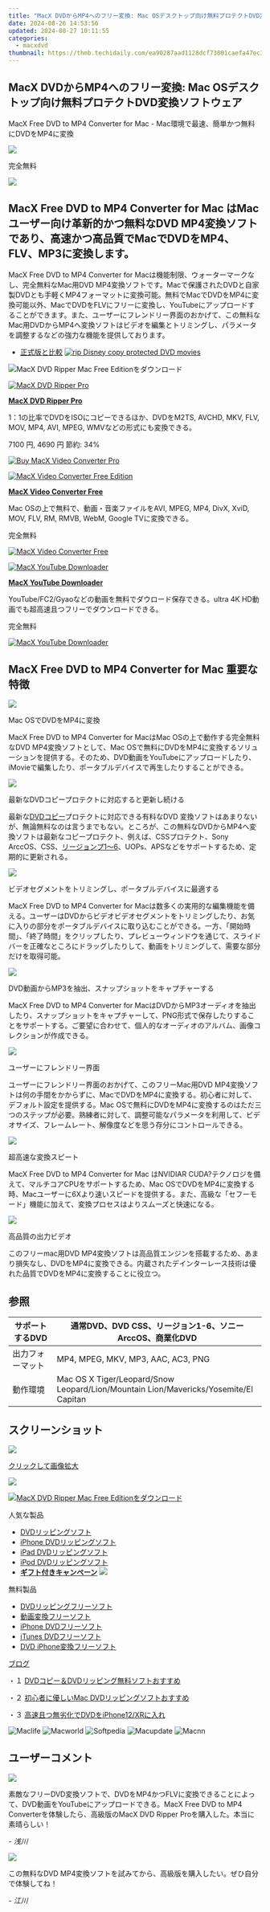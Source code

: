 ```yaml
---
title: "MacX DVDからMP4へのフリー変換: Mac OSデスクトップ向け無料プロテクトDVD変換ソフトウェア"
date: 2024-08-26 14:53:56
updated: 2024-08-27 10:11:55
categories:
  - macxdvd
thumbnail: https://thmb.techidaily.com/ea90287aad1128dcf73001caefa47ec3f1c16bb10f0ed6607a3b7c4f98575dff.jpg
---
```


## MacX DVDからMP4へのフリー変換: Mac OSデスクトップ向け無料プロテクトDVD変換ソフトウェア

MacX Free DVD to MP4 Converter for Mac \- Mac環境で最速、簡単かつ無料にDVDをMP4に変換 

![](https://www.macxdvd.com/dvd-to-mp4-converter-for-mac-free/../face/dvd-mp4-c-mac.jpg) 

完全無料

![](https://www.macxdvd.com/dvd-to-mp4-converter-for-mac-free/../image-jp/flag.png) 

## **MacX Free DVD to MP4 Converter for Mac** はMacユーザー向け革新的かつ無料なDVD MP4変換ソフトであり、高速かつ高品質でMacでDVDをMP4、FLV、MP3に変換します。

MacX Free DVD to MP4 Converter for Macは機能制限、ウォーターマークなし、完全無料なMac用DVD MP4変換ソフトです。Macで保護されたDVDと自家製DVDとも手軽くMP4フォーマットに変換可能。無料でMacでDVDをMP4に変換可能以外、MacでDVDをFLVにフリーに変換し、YouTubeにアップロードすることができます。また、ユーザーにフレンドリー界面のおかげて、この無料なMac用DVDからMP4へ変換ソフトはビデオを編集とトリミングし、パラメータを調整するなどの強力な機能を提供しております。

* [正式版と比較](https://tools.techidaily.com/macxdvd/products/)
[![rip Disney copy protected DVD movies](https://www.macxdvd.com/dvd-to-mp4-converter-for-mac-free/../image/macxdvdpro-banner-mini.jpg)](https://www.macxdvd.com/dvd-to-mp4-converter-for-mac-free/../how-to-rip-disney-dvd-copy-protection.htm) 

![MacX DVD Ripper Mac Free Editionをダウンロード](https://www.macxdvd.com/dvd-to-mp4-converter-for-mac-free/../image-jp/bottom-download-big.jpg) 

[![MacX DVD Ripper Pro](https://www.macxdvd.com/dvd-to-mp4-converter-for-mac-free/../box-image/macx-ripper-box-left.jpg)](https://www.macxdvd.com/dvd-to-mp4-converter-for-mac-free/../mac-video-converter-pro/buy-jp.htm) 

**[MacX DVD Ripper Pro](https://tools.techidaily.com/macxdvd/products/)**

1：1の比率でDVDをISOにコピーできるほか、DVDをM2TS, AVCHD, MKV, FLV, MOV, MP4, AVI, MPEG, WMVなどの形式にも変換できる。

7100 円, 4690 円 節約: 34%

[![Buy MacX Video Converter Pro](https://www.macxdvd.com/dvd-to-mp4-converter-for-mac-free/../image-jp/bottom-buy2.jpg)](https://www.macxdvd.com/dvd-to-mp4-converter-for-mac-free/../mac-dvd-ripper-pro/buy-jp.htm) 

[![MacX Video Converter Free Edition](https://www.macxdvd.com/dvd-to-mp4-converter-for-mac-free/../box-image/free-converter-mini1.jpg)](https://www.macxdvd.com/dvd-to-mp4-converter-for-mac-free/../dvd-ripper-mac-free/index-jp.htm) 

**[MacX Video Converter Free](https://tools.techidaily.com/macxdvd/products/)**

Mac OSの上で無料で、動画・音楽ファイルをAVI, MPEG, MP4, DivX, XviD, MOV, FLV, RM, RMVB, WebM, Google TVに変換できる。

 完全無料 

[![MacX Video Converter Free](https://www.macxdvd.com/dvd-to-mp4-converter-for-mac-free/../image-jp/free-download.jpg)](https://www.macxdvd.com/dvd-to-mp4-converter-for-mac-free/../download/macx-video-converter-free-edition.dmg) 

[![MacX YouTube Downloader](https://www.macxdvd.com/dvd-to-mp4-converter-for-mac-free/../box-image/youtube-mini1.png)](https://tools.techidaily.com/macxdvd/products/)

**[MacX YouTube Downloader](https://tools.techidaily.com/macxdvd/products/)**

YouTube/FC2/Gyaoなどの動画を無料でダウロード保存できる。ultra 4K HD動画でも超高速且つフリーでダウンロードできる。

 完全無料 

[![MacX YouTube Downloader](https://www.macxdvd.com/dvd-to-mp4-converter-for-mac-free/../image-jp/free-download.jpg)](https://www.macxdvd.com/dvd-to-mp4-converter-for-mac-free/../download/macx-youtube-downloader-free.dmg) 

## MacX Free DVD to MP4 Converter for Mac 重要な特徴

![](https://www.macxdvd.com/dvd-to-mp4-converter-for-mac-free/image/1.jpg) 

Mac OSでDVDをMP4に変換

MacX Free DVD to MP4 Converter for MacはMac OSの上で動作する完全無料なDVD MP4変換ソフトとして、Mac OSで無料にDVDをMP4に変換するソリューションを提供する。そのため、DVD動画をYouTubeにアップロードしたり、iMovieで編集したり、ポータブルデバイスで再生したりすることができる。

![](https://www.macxdvd.com/dvd-to-mp4-converter-for-mac-free/image/2.jpg) 

最新なDVDコピープロテクトに対応すると更新し続ける

最新な[DVDコピー](https://tools.techidaily.com/macxdvd/products/)プロテクトに対応できる有料なDVD 変換ソフトはあまりないが、無論無料なのは言うまでもない。ところが、この無料なDVDからMP4へ変換ソフトは最新なコピープロテクト、例えば、CSSプロテクト、Sony ArccOS、CSS、[リージョンプ1～6](https://tools.techidaily.com/macxdvd/products/)、UOPs、APSなどをサポートするため、定期的に更新される。

![](https://www.macxdvd.com/dvd-to-mp4-converter-for-mac-free/image/3.jpg) 

ビデオセグメントをトリミングし、ポータブルデバイスに最適する

MacX Free DVD to MP4 Converter for Macは数多くの実用的な編集機能を備える。ユーザーはDVDからビデオビデオセグメントをトリミングしたり、お気に入りの部分をポータブルデバイスに取り込むことができる。一方、「開始時間」、「終了時間」をクリップしたり、プレビューウィンドウを通じて、スライドバーを正確なところにドラッグしたりして、動画をトリミングして、需要な部分だけを取得可能。

![](https://www.macxdvd.com/dvd-to-mp4-converter-for-mac-free/image/4.jpg) 

DVD動画からMP3を抽出、スナップショットをキャプチャーする

MacX Free DVD to MP4 Converter for MacはDVDからMP3オーディオを抽出したり、スナップショットをキャプチャーして、PNG形式で保存したりすることをサポートする。ご要望に合わせて、個人的なオーディオのアルバム、画像コレクションが作成できる。 

![](https://www.macxdvd.com/dvd-to-mp4-converter-for-mac-free/image/5.jpg) 

ユーザーにフレンドリー界面

ユーザーにフレンドリー界面のおかげて、このフリーMac用DVD MP4変換ソフトは何の手間をかからずに、MacでDVDをMP4に変換する。初心者に対して、デフォルト設定を提供する。Mac OSで無料にDVDをMP4に変換するのはただ三つのステップが必要。熟練者に対して、調整可能なパラメータを利用して、ビデオサイズ、フレームレート、解像度などを思う存分にコントロールできる。

![](https://www.macxdvd.com/dvd-to-mp4-converter-for-mac-free/image/6.jpg) 

超高速な変換スピート 

MacX Free DVD to MP4 Converter for Mac はNVIDIAR CUDA?テクノロジを備えて、マルチコアCPUをサポートするため、Mac OSでDVDをMP4に変換する時、Macユーザーに6Xより速いスピードを提供する。また、高級な「セフーモード」機能に加えて、変換プロセスはよりスムーズと快速になる。

![](https://www.macxdvd.com/dvd-to-mp4-converter-for-mac-free/image/7.jpg) 

高品質の出力ビデオ 

このフリーmac用DVD MP4変換ソフトは高品質エンジンを搭載するため、あまり損失なし、DVDをMP4に変換できる。内蔵されたデインターレース技術は優れた品質でDVDをMP4に変換することに役立つ。

## 参照

| サポートするDVD | 通常DVD、DVD CSS、リージョン1-6、ソニーArccOS、商業化DVD                                              |
| --------- | ------------------------------------------------------------------------------------ |
| 出力フォーマット  | MP4, MPEG, MKV, MP3, AAC, AC3, PNG                                                   |
| 動作環境      | Mac OS X Tiger/Leopard/Snow Leopard/Lion/Mountain Lion/Mavericks/Yosemite/El Capitan |

## スクリーンショット

![](https://www.macxdvd.com/dvd-to-mp4-converter-for-mac-free/image/screenshot-jp.jpg)

[クリックして画像拡大](https://tools.techidaily.com/macxdvd/products/)

![](https://www.macxdvd.com/dvd-to-mp4-converter-for-mac-free/image/screenshot02-jp.jpg) 

[![MacX DVD Ripper Mac Free Editionをダウンロード](https://www.macxdvd.com/dvd-to-mp4-converter-for-mac-free/../image-jp/bottom-download-big.jpg)](https://www.macxdvd.com/download/macx-free-dvd-to-mp4-converter-for-mac.dmg)

人気な製品

* [DVDリッピングソフト](https://tools.techidaily.com/macxdvd/products/)
* [iPhone DVDリッピングソフト](https://tools.techidaily.com/macxdvd/products/)
* [iPad DVDリッピングソフト](https://tools.techidaily.com/macxdvd/products/)
* [iPod DVDリッピングソフト](https://tools.techidaily.com/macxdvd/products/)
* [**ギフト付きキャンペーン**](https://tools.techidaily.com/macxdvd/products/) ![](https://www.macxdvd.com/dvd-to-mp4-converter-for-mac-free/../blog/new-fourteen/hot.gif)

無料製品

* [DVDリッピングフリーソフト](https://tools.techidaily.com/macxdvd/products/)
* [動画変換フリーソフト](https://tools.techidaily.com/macxdvd/products/)
* [iPhone DVDフリーソフト](https://tools.techidaily.com/macxdvd/products/)
* [iTunes DVDフリーソフト](https://tools.techidaily.com/macxdvd/products/)
* [DVD iPhone変換フリーソフト](https://tools.techidaily.com/macxdvd/products/)

[ブログ](https://tools.techidaily.com/macxdvd/products/)

・１ [DVDコピー＆DVDリッピング無料ソフトおすすめ](https://tools.techidaily.com/macxdvd/products/)

・２ [初心者に優しいMac DVDリッピングソフトおすすめ](https://tools.techidaily.com/macxdvd/products/)

・３ [高速且つ無劣化でDVDをiPhone12/XRに入れ](https://tools.techidaily.com/macxdvd/products/)

![Maclife](https://www.macxdvd.com/dvd-to-mp4-converter-for-mac-free/../i-pic/maclife.gif) ![Macworld](https://www.macxdvd.com/dvd-to-mp4-converter-for-mac-free/../i-pic/macworld.gif) ![Softpedia](https://www.macxdvd.com/dvd-to-mp4-converter-for-mac-free/../i-pic/softpedia.gif) ![Macupdate](https://www.macxdvd.com/dvd-to-mp4-converter-for-mac-free/../i-pic/macupdate.gif) ![Macnn](https://www.macxdvd.com/dvd-to-mp4-converter-for-mac-free/../i-pic/macnn.gif) 

## ユーザーコメント

![](https://www.macxdvd.com/dvd-to-mp4-converter-for-mac-free/../image/customer-ico.jpg) 

素敵なフリーDVD変換ソフトで、DVDをMP4かつFLVに変換できることによって、DVD動画をYouTubeにアップロードできる。MacX Free DVD to MP4 Converterを体験したら、高級版のMacX DVD Ripper Proを購入した。本当に素晴らしい！

_\- 浅川_ 

![](https://www.macxdvd.com/dvd-to-mp4-converter-for-mac-free/../image/customer-ico.jpg) 

この無料なDVD MP4変換ソフトを試みてから、高級版を購入したい。ぜひ自分で体験してね！

_\- 江川_

<ins class="adsbygoogle"
     style="display:block"
     data-ad-format="autorelaxed"
     data-ad-client="ca-pub-7571918770474297"
     data-ad-slot="1223367746"></ins>



<ins class="adsbygoogle"
     style="display:block"
     data-ad-client="ca-pub-7571918770474297"
     data-ad-slot="8358498916"
     data-ad-format="auto"
     data-full-width-responsive="true"></ins>
